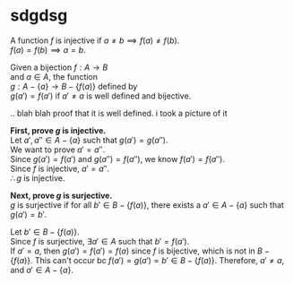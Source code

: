 # sdgdsg

A function $f$ is injective if $a\neq b \implies f(a)\neq f(b)$.  
$f(a)=f(b)\implies a=b$.  

Given a bijection $f: A\to B$  
and $a\in A$, the function  
$g: A-\{a\} \to B-\{f(a)\}$ 
defined by  
$g(a')=f(a')$ if $a'\neq a$
is well defined and bijective.  


.. blah blah proof that it is well defined. i took a picture of it

**First, prove $g$ is injective.**  
Let $a', a''\in A-\{a\}$ such that $g(a')=g(a'')$.  
We want to prove $a'=a''$.  
Since $g(a')=f(a')$ and $g(a'')=f(a'')$, we know $f(a')=f(a'')$.  
Since $f$ is injective, $a'=a''$.  
$\therefore g$ is injective.  

**Next, prove $g$ is surjective.**  
$g$ is surjective if for all $b'\in B-\{f(a)\}$, there exists a $a'\in A-\{a\}$ such that $g(a')=b'$.  

Let $b'\in B-\{f(a)\}$.  
Since $f$ is surjective, $\exists a'\in A$ such that $b'=f(a')$.  
If $a'=a$, then $g(a')=f(a')=f(a)$ since $f$ is bijective, which is not in $B-\{f(a)\}$. This can't occur bc $f(a')=g(a')=b'\in B-\{f(a)\}$. Therefore, $a'\neq a$, and $a'\in A-\{a\}$.  
